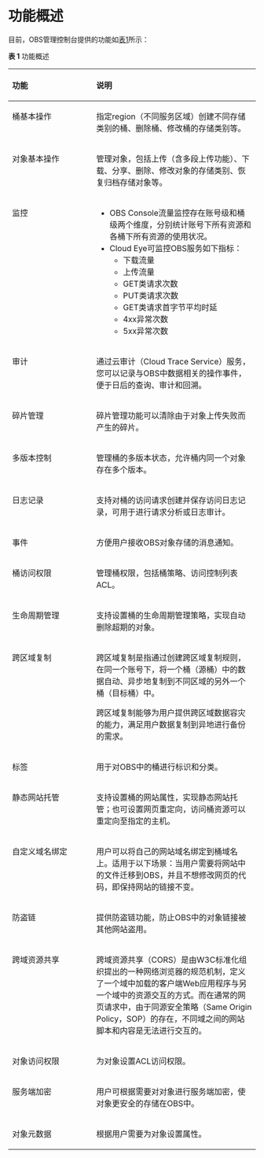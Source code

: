 # 功能概述<a name="obs_03_0054"></a>

目前，OBS管理控制台提供的功能如[表1](#table5004245911311)所示：

**表 1**  功能概述

<a name="table5004245911311"></a>
<table><thead align="left"><tr id="row4325473011311"><th class="cellrowborder" valign="top" width="34%" id="mcps1.2.3.1.1"><p id="p5864127411311"><a name="p5864127411311"></a><a name="p5864127411311"></a>功能</p>
</th>
<th class="cellrowborder" valign="top" width="66%" id="mcps1.2.3.1.2"><p id="p5232274311311"><a name="p5232274311311"></a><a name="p5232274311311"></a>说明</p>
</th>
</tr>
</thead>
<tbody><tr id="row114264111311"><td class="cellrowborder" valign="top" width="34%" headers="mcps1.2.3.1.1 "><p id="p2544509011311"><a name="p2544509011311"></a><a name="p2544509011311"></a>桶基本操作</p>
</td>
<td class="cellrowborder" valign="top" width="66%" headers="mcps1.2.3.1.2 "><p id="p4722697011349"><a name="p4722697011349"></a><a name="p4722697011349"></a>指定region（不同服务区域）创建不同存储类别的桶、删除桶、修改桶的存储类别等。</p>
</td>
</tr>
<tr id="row2742419211311"><td class="cellrowborder" valign="top" width="34%" headers="mcps1.2.3.1.1 "><p id="p676711911311"><a name="p676711911311"></a><a name="p676711911311"></a>对象基本操作</p>
</td>
<td class="cellrowborder" valign="top" width="66%" headers="mcps1.2.3.1.2 "><p id="p528797991146"><a name="p528797991146"></a><a name="p528797991146"></a>管理对象，包括上传（含多段上传功能）、下载、分享、删除、修改对象的存储类别、恢复归档存储对象等。</p>
</td>
</tr>
<tr id="row40033748163749"><td class="cellrowborder" valign="top" width="34%" headers="mcps1.2.3.1.1 "><p id="p21508194163749"><a name="p21508194163749"></a><a name="p21508194163749"></a>监控</p>
</td>
<td class="cellrowborder" valign="top" width="66%" headers="mcps1.2.3.1.2 "><a name="ul12491431105917"></a><a name="ul12491431105917"></a><ul id="ul12491431105917"><li>OBS Console流量监控存在账号级和桶级两个维度，分别统计账号下所有资源和各桶下所有资源的使用状况。</li><li>Cloud Eye可监控OBS服务如下指标：<a name="ul873610599011"></a><a name="ul873610599011"></a><ul id="ul873610599011"><li>下载流量</li><li>上传流量</li><li>GET类请求次数</li><li>PUT类请求次数</li><li>GET类请求首字节平均时延</li><li>4xx异常次数</li><li>5xx异常次数</li></ul>
</li></ul>
</td>
</tr>
<tr id="row13153104161815"><td class="cellrowborder" valign="top" width="34%" headers="mcps1.2.3.1.1 "><p id="p11541461820"><a name="p11541461820"></a><a name="p11541461820"></a>审计</p>
</td>
<td class="cellrowborder" valign="top" width="66%" headers="mcps1.2.3.1.2 "><p id="p815415410182"><a name="p815415410182"></a><a name="p815415410182"></a>通过云审计（Cloud Trace Service）服务，您可以记录与OBS中数据相关的操作事件，便于日后的查询、审计和回溯。</p>
</td>
</tr>
<tr id="row19621912114812"><td class="cellrowborder" valign="top" width="34%" headers="mcps1.2.3.1.1 "><p id="p2608962311311"><a name="p2608962311311"></a><a name="p2608962311311"></a>碎片管理</p>
</td>
<td class="cellrowborder" valign="top" width="66%" headers="mcps1.2.3.1.2 "><p id="p3288475211311"><a name="p3288475211311"></a><a name="p3288475211311"></a>碎片管理功能可以清除由于对象上传失败而产生的碎片。</p>
</td>
</tr>
<tr id="row9703184715464"><td class="cellrowborder" valign="top" width="34%" headers="mcps1.2.3.1.1 "><p id="p34627650153415"><a name="p34627650153415"></a><a name="p34627650153415"></a>多版本控制</p>
</td>
<td class="cellrowborder" valign="top" width="66%" headers="mcps1.2.3.1.2 "><p id="p53376247153415"><a name="p53376247153415"></a><a name="p53376247153415"></a>管理桶的多版本状态，允许桶内同一个对象存在多个版本。</p>
</td>
</tr>
<tr id="row10310204594310"><td class="cellrowborder" valign="top" width="34%" headers="mcps1.2.3.1.1 "><p id="p2817986411311"><a name="p2817986411311"></a><a name="p2817986411311"></a>日志记录</p>
</td>
<td class="cellrowborder" valign="top" width="66%" headers="mcps1.2.3.1.2 "><p id="p86761811311"><a name="p86761811311"></a><a name="p86761811311"></a>支持对桶的访问请求创建并保存访问日志记录，可用于进行请求分析或日志审计。</p>
</td>
</tr>
<tr id="row1544625212434"><td class="cellrowborder" valign="top" width="34%" headers="mcps1.2.3.1.1 "><p id="p1337070134411"><a name="p1337070134411"></a><a name="p1337070134411"></a>事件</p>
</td>
<td class="cellrowborder" valign="top" width="66%" headers="mcps1.2.3.1.2 "><p id="p143717019440"><a name="p143717019440"></a><a name="p143717019440"></a>方便用户接收OBS对象存储的消息通知。</p>
</td>
</tr>
<tr id="row10349548124312"><td class="cellrowborder" valign="top" width="34%" headers="mcps1.2.3.1.1 "><p id="p14373180104417"><a name="p14373180104417"></a><a name="p14373180104417"></a>桶访问权限</p>
</td>
<td class="cellrowborder" valign="top" width="66%" headers="mcps1.2.3.1.2 "><p id="p7375150104418"><a name="p7375150104418"></a><a name="p7375150104418"></a>管理桶权限，包括桶策略、访问控制列表ACL。</p>
</td>
</tr>
<tr id="row780856411311"><td class="cellrowborder" valign="top" width="34%" headers="mcps1.2.3.1.1 "><p id="p2851395211311"><a name="p2851395211311"></a><a name="p2851395211311"></a>生命周期管理</p>
</td>
<td class="cellrowborder" valign="top" width="66%" headers="mcps1.2.3.1.2 "><p id="p2792877211311"><a name="p2792877211311"></a><a name="p2792877211311"></a>支持设置桶的生命周期管理策略，实现自动删除超期的对象。</p>
</td>
</tr>
<tr id="row19875205754920"><td class="cellrowborder" valign="top" width="34%" headers="mcps1.2.3.1.1 "><p id="p0855233507"><a name="p0855233507"></a><a name="p0855233507"></a>跨区域复制</p>
</td>
<td class="cellrowborder" valign="top" width="66%" headers="mcps1.2.3.1.2 "><p id="p132861311528"><a name="p132861311528"></a><a name="p132861311528"></a>跨区域复制是指通过创建跨区域复制规则，在同一个账号下，将一个桶（源桶）中的数据自动、异步地复制到不同区域的另外一个桶（目标桶）中。</p>
<p id="p1687616575495"><a name="p1687616575495"></a><a name="p1687616575495"></a>跨区域复制能够为用户提供跨区域数据容灾的能力，满足用户数据复制到异地进行备份的需求。</p>
</td>
</tr>
<tr id="row991413412509"><td class="cellrowborder" valign="top" width="34%" headers="mcps1.2.3.1.1 "><p id="p40282642153623"><a name="p40282642153623"></a><a name="p40282642153623"></a>标签</p>
</td>
<td class="cellrowborder" valign="top" width="66%" headers="mcps1.2.3.1.2 "><p id="p41668568153623"><a name="p41668568153623"></a><a name="p41668568153623"></a>用于对OBS中的桶进行标识和分类。</p>
</td>
</tr>
<tr id="row1442430015343"><td class="cellrowborder" valign="top" width="34%" headers="mcps1.2.3.1.1 "><p id="p5293792153422"><a name="p5293792153422"></a><a name="p5293792153422"></a>静态网站托管</p>
</td>
<td class="cellrowborder" valign="top" width="66%" headers="mcps1.2.3.1.2 "><p id="p26144036153422"><a name="p26144036153422"></a><a name="p26144036153422"></a>支持设置桶的网站属性，实现静态网站托管；也可设置网页重定向，访问桶资源可以重定向至指定的主机。</p>
</td>
</tr>
<tr id="row88451951104118"><td class="cellrowborder" valign="top" width="34%" headers="mcps1.2.3.1.1 "><p id="p17123787916"><a name="p17123787916"></a><a name="p17123787916"></a>自定义域名绑定</p>
</td>
<td class="cellrowborder" valign="top" width="66%" headers="mcps1.2.3.1.2 "><p id="p171231287913"><a name="p171231287913"></a><a name="p171231287913"></a>用户可以将自己的网站域名绑定到桶域名上。适用于以下场景：当用户需要将网站中的文件迁移到OBS，并且不想修改网页的代码，即保持网站的链接不变。</p>
</td>
</tr>
<tr id="row458923615347"><td class="cellrowborder" valign="top" width="34%" headers="mcps1.2.3.1.1 "><p id="p39985875153432"><a name="p39985875153432"></a><a name="p39985875153432"></a>防盗链</p>
</td>
<td class="cellrowborder" valign="top" width="66%" headers="mcps1.2.3.1.2 "><p id="p17630403153432"><a name="p17630403153432"></a><a name="p17630403153432"></a>提供防盗链功能，防止OBS中的对象链接被其他网站盗用。</p>
</td>
</tr>
<tr id="row2360174464810"><td class="cellrowborder" valign="top" width="34%" headers="mcps1.2.3.1.1 "><p id="p1236010446488"><a name="p1236010446488"></a><a name="p1236010446488"></a>跨域资源共享</p>
</td>
<td class="cellrowborder" valign="top" width="66%" headers="mcps1.2.3.1.2 "><p id="p536013440486"><a name="p536013440486"></a><a name="p536013440486"></a>跨域资源共享（CORS）是由W3C标准化组织提出的一种网络浏览器的规范机制，定义了一个域中加载的客户端Web应用程序与另一个域中的资源交互的方式。而在通常的网页请求中，由于同源安全策略（Same Origin Policy，SOP）的存在，不同域之间的网站脚本和内容是无法进行交互的。</p>
</td>
</tr>
<tr id="row28147803153522"><td class="cellrowborder" valign="top" width="34%" headers="mcps1.2.3.1.1 "><p id="p39738207153532"><a name="p39738207153532"></a><a name="p39738207153532"></a>对象访问权限</p>
</td>
<td class="cellrowborder" valign="top" width="66%" headers="mcps1.2.3.1.2 "><p id="p64678173153532"><a name="p64678173153532"></a><a name="p64678173153532"></a>为对象设置ACL访问权限。</p>
</td>
</tr>
<tr id="row1191715201452"><td class="cellrowborder" valign="top" width="34%" headers="mcps1.2.3.1.1 "><p id="p73666084410"><a name="p73666084410"></a><a name="p73666084410"></a>服务端加密</p>
</td>
<td class="cellrowborder" valign="top" width="66%" headers="mcps1.2.3.1.2 "><p id="p163685064420"><a name="p163685064420"></a><a name="p163685064420"></a>用户可根据需要对对象进行服务端加密，使对象更安全的存储在OBS中。</p>
</td>
</tr>
<tr id="row56728775153537"><td class="cellrowborder" valign="top" width="34%" headers="mcps1.2.3.1.1 "><p id="p4032719153544"><a name="p4032719153544"></a><a name="p4032719153544"></a>对象元数据</p>
</td>
<td class="cellrowborder" valign="top" width="66%" headers="mcps1.2.3.1.2 "><p id="p58214831153544"><a name="p58214831153544"></a><a name="p58214831153544"></a>根据用户需要为对象设置属性。</p>
</td>
</tr>
</tbody>
</table>


